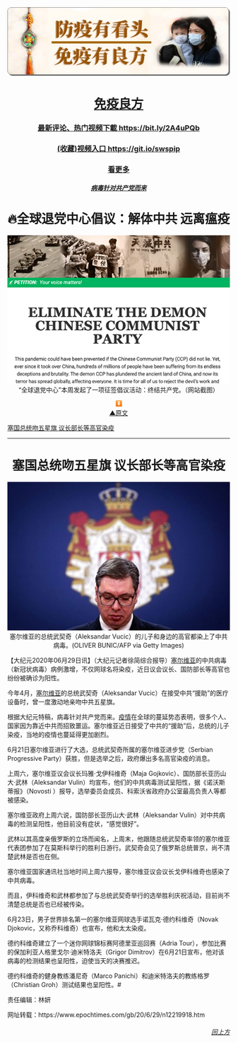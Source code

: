 <div align="center"><img src="/wyyzg-img/wyyzg.jpg" width=800></div>

<!-- <a name=top><div align="center"><h1>病毒針對中共而來<br>【瘟疫与中共】</h1></div> -->

<div align="center"><h1><a href="https://bit.ly/3c7dIuW">免疫良方</a></h1></div>

<div align="center"><h3><a href="https://bit.ly/2A4uPQb">最新评论、热门视频下載 https://bit.ly/2A4uPQb</a></h3></div>
<div align="center"><h3><a href=https://git.io/swspip>(收藏)视频入口 https://git.io/swspip</a></h3></div>

<div align="center"><h3><a href="https://bit.ly/2RQM1hX">看更多</a></h3></div>
<div align="center"><h6><a href="https://github.com/gofanben/gm/blob/master/wyyzg_more.md"><b>病毒针对共产党而来</b></a></h6></div>

<h1 align="center">🔥<b>全球退党中心倡议：解体中共 远离瘟疫</b></h1>
<div align="center"><img src="/wyyzg-img/Screen-Shot-2020-06-26-at-3.35.45-PM-600x400.png" width=600></div>
<div align="center">“全球退党中心”本周发起了一项征签倡议活动：终结共产党。（网站截图）</div><p>
<div align="center"><img src="/wyyzg-img/23ec.png" width=15></div>
<div align="center"><a href="https://github.com/gofanben/gm/blob/master/wyyzg-2.md#129">▲原文</a></div>

<a href =#134>塞国总统吻五星旗 议长部长等高官染疫</a><p>


<hr><a name=134>
<h1 align="center"><b>塞国总统吻五星旗 议长部长等高官染疫</b></h1>
<div align="center"><img src="/wyyzg-img/11-11.jpg" width=600></div>
<div align="center">塞尔维亚的总统武契奇（Aleksandar Vucic）的儿子和身边的高官都染上了中共病毒。(OLIVER BUNIC/AFP via Getty Images)</div><p>

【大纪元2020年06月29日讯】（大纪元记者徐简综合报导）<a href="https://www.epochtimes.com/gb/tag/%E5%A1%9E%E5%B0%94%E7%BB%B4%E4%BA%9A.html">塞尔维亚</a>的中共病毒（新冠状病毒）病例激增，不仅网球名将染疫，近日议会议长、国防部长等高官也纷纷被确诊为阳性。</p>
<p>今年4月，<a href="https://www.epochtimes.com/gb/tag/%E5%A1%9E%E5%B0%94%E7%BB%B4%E4%BA%9A.html">塞尔维亚</a>的总统武契奇（Aleksandar Vucic）在接受中共“援助”的医疗设备时，曾一度激动地亲吻中共五星旗。</p>
<p>根据大纪元特稿，病毒针对共产党而来。<a href="https://www.epochtimes.com/gb/tag/%E7%96%AB%E6%83%85.html">疫情</a>在全球的蔓延势态表明，很多个人、国家因为靠近中共而招致噩运。塞尔维亚近日接受了中共的“援助”后，总统的儿子染疫，当地的疫情也蔓延得更加剧烈。</p>
<p>6月21日塞尔维亚进行了大选，总统武契奇所属的塞尔维亚进步党（Serbian Progressive Party）获胜，但是选举之后，政府爆出多名高官染疫的消息。</p>
<p>上周六，塞尔维亚议会议长玛雅‧戈伊科维奇（Maja Gojkovic）、国防部长亚历山大‧武林（Aleksandar Vulin）均宣布，他们的中共病毒测试呈阳性，据《诺沃斯蒂报》（Novosti ）报导，选举委员会成员、科索沃省政府办公室最高负责人等都被感染。</p>
<p>塞尔维亚政府上周六说，国防部长亚历山大‧武林（Aleksandar Vulin）对中共病毒的检测呈阳性，他目前没有症状，“感觉很好”。</p>
<p>武林以其高度亲俄罗斯的立场而闻名，上周末，他跟随总统武契奇率领的塞尔维亚代表团参加了在莫斯科举行的胜利日游行。武契奇会见了俄罗斯总统普京，尚不清楚武林是否也在侧。</p>
<p>塞尔维亚国家通讯社当地时间上周六报导，塞尔维亚议会议长戈伊科维奇也感染了中共病毒。</p>
<p>而且，伊科维奇和武林都参加了与总统武契奇举行的选举胜利庆祝活动，目前尚不清楚总统是否也已经被传染。</p>
<p>6月23日，男子世界排名第一的塞尔维亚网球选手诺瓦克‧德约科维奇（Novak Djokovic，又称乔科维奇）也宣布，他和太太染疫。</p>
<p>德约科维奇建立了一个迷你网球锦标赛阿德里亚巡回赛（Adria Tour），参加比赛的保加利亚人格里戈尔‧迪米特洛夫（Grigor Dimitrov）在6月21日宣布，他对该病毒的检测结果也呈阳性，迫使当天的决赛推迟。</p>
<p>德约科维奇的健身教练潘尼奇（Marco Panichi）和迪米特洛夫的教练格罗（Christian Groh）测试结果也呈阳性。#</p>
<p>责任编辑：林妍</p>
网址转载：https://www.epochtimes.com/gb/20/6/29/n12219918.htm

<a href=#top><h6 align="right">回上方</h6></a>
